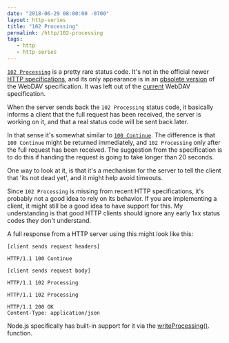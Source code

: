 ```yaml
---
date: "2018-06-29 08:00:00 -0700"
layout: http-series
title: "102 Processing"
permalink: /http/102-processing
tags:
   - http
   - http-series
---
```


[`102 Processing`][1] is a pretty rare status code. It's not in the official
newer [HTTP specifications][2], and its only appearance is in an [obsolete
version][3] of the WebDAV specification. It was left out of the [current][4]
WebDAV specification.

When the server sends back the `102 Processing` status code, it basically
informs a client that the full request has been received, the server is
working on it, and that a real status code will be sent back later.

In that sense it's somewhat similar to [`100 Continue`][5]. The difference is
that `100 Continue` might be returned immediately, and `102 Processing` only
after the full request has been received. The suggestion from the specification
is to do this if handing the request is going to take longer than 20 seconds.

One way to look at it, is that it's a mechanism for the server to tell the
client that 'its not dead yet', and it might help avoid timeouts.

Since `102 Processing` is missing from recent HTTP specifications, it's
probably not a good idea to rely on its behavior. If you are implementing
a client, it might still be a good idea to have support for this. My
understanding is that good HTTP clients should ignore any early 1xx status
codes they don't understand.

A full response from a HTTP server using this might look like this:

```
[client sends request headers]
```

```http
HTTP/1.1 100 Continue
```

```
[client sends request body]
```

```http
HTTP/1.1 102 Processing
```

```http
HTTP/1.1 102 Processing
```

```http
HTTP/1.1 200 OK
Content-Type: application/json
```

Node.js specifically has built-in support for it via the [writeProcessing()][6].
function.

[1]: https://tools.ietf.org/html/rfc2518#section-10.1 "102 Processing"
[2]: https://tools.ietf.org/html/rfc7231#section-6.1 "OVerview of Status Codes"
[3]: https://tools.ietf.org/html/rfc2518 "Obsoleted WebDAV specification"
[4]: https://tools.ietf.org/html/rfc4918 "Current WebDAV specification"
[5]: /http/100-continue
[6]: https://nodejs.org/api/http.html#http_response_writeprocessing
